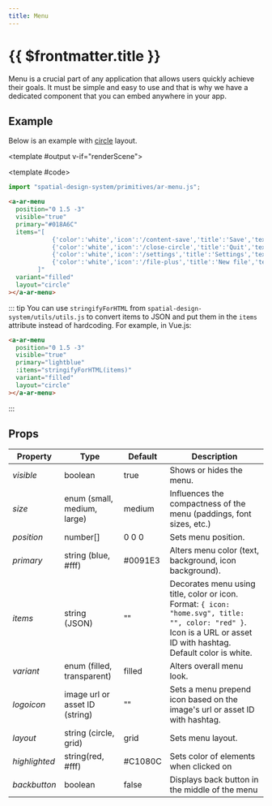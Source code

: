 ```yaml
---
title: Menu
---
```


<script setup lang="ts">
import { ref, onMounted } from "vue";
import ComponentExample from "../vue/ComponentExample.vue";

const renderScene = ref(false);
const itemsString = ref(""); 

onMounted(async () => {
    try {
        await import("spatial-design-system/primitives/ar-menu.js");
        const { stringifyForHTML } = await import("spatial-design-system/utils/utils.js");
        
        itemsString.value = stringifyForHTML([
            { color: "white", icon: "/content-save", title: "Save", textColor: "black", },
            { color: "white", icon: "/close-circle", title: "Quit", textColor: "black", },
            { color: "white", icon: "/settings", title: "Settings", textColor: "black", },
            { color: "white", icon: "/file-plus", title: "New file", textColor: "black", },
        ]);

        renderScene.value = true;
    } catch (e) {
        console.error(e);
    }
});
</script>

# {{ $frontmatter.title }}

Menu is a crucial part of any application that allows users quickly achieve their goals. It must be simple and easy to use and that is why we have a dedicated component that you can embed anywhere in your app.

## Example

Below is an example with [circle](/ar-vr-components/circle) layout.

<ComponentExample :fixed="true">

<template #output v-if="renderScene">
    <a-entity id="mouseRaycaster" raycaster="objects: .clickable"
              cursor="rayOrigin: mouse; fuse: false;">
    </a-entity>
    <a-ar-menu 
        position="0 1.5 -3"
        visible="true" 
        primary="#018A6C"
        :items="itemsString"
        variant="filled"
        layout="circle"
    ></a-ar-menu>
</template>

<template #code>

```js
import "spatial-design-system/primitives/ar-menu.js";
```

```html
<a-ar-menu
  position="0 1.5 -3"
  visible="true"
  primary="#018A6C"
  items="[
            {'color':'white','icon':'/content-save','title':'Save','textColor':'black'},
            {'color':'white','icon':'/close-circle','title':'Quit','textColor':'black'},
            {'color':'white','icon':'/settings','title':'Settings','textColor':'black'},
            {'color':'white','icon':'/file-plus','title':'New file','textColor':'black'}
        ]"
  variant="filled"
  layout="circle"
></a-ar-menu>
```

::: tip
You can use `stringifyForHTML` from `spatial-design-system/utils/utils.js` to convert items to JSON and put them in the `items` attribute instead of hardcoding. For example, in Vue.js:

```html
<a-ar-menu
  position="0 1.5 -3"
  visible="true"
  primary="lightblue"
  :items="stringifyForHTML(items)"
  variant="filled"
  layout="circle"
></a-ar-menu>
```

:::

</template>

</ComponentExample>

## Props

| Property      | Type                           | Default | Description                                                                                                                                                         |
| ------------- | ------------------------------ | ------- | ------------------------------------------------------------------------------------------------------------------------------------------------------------------- |
| _visible_     | boolean                        | true    | Shows or hides the menu.                                                                                                                                            |
| _size_        | enum (small, medium, large)    | medium  | Influences the compactness of the menu (paddings, font sizes, etc.)                                                                                                 |
| _position_    | number[]                       | 0 0 0   | Sets menu position.                                                                                                                                                 |
| _primary_     | string (blue, #fff)            | #0091E3 | Alters menu color (text, background, icon background).                                                                                                              |
| _items_       | string (JSON)                  | ""      | Decorates menu using title, color or icon. Format: `{ icon: "home.svg", title: "", color: "red" }`. Icon is a URL or asset ID with hashtag. Default color is white. |
| _variant_     | enum (filled, transparent)     | filled  | Alters overall menu look.                                                                                                                                           |
| _logoicon_    | image url or asset ID (string) | ""      | Sets a menu prepend icon based on the image's url or asset ID with hashtag.                                                                                         |
| _layout_      | string (circle, grid)          | grid    | Sets menu layout.                                                                                                                                                   |
| _highlighted_ | string(red, #fff)              | #C1080C | Sets color of elements when clicked on                                                                                                                              |
| _backbutton_  | boolean                        | false   | Displays back button in the middle of the menu                                                                                                                      |
